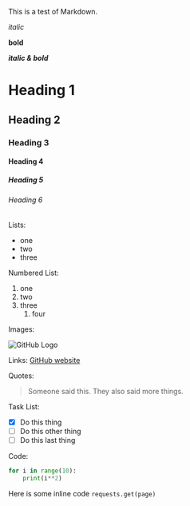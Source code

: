 This is a test of Markdown.

*italic*

**bold** 

***italic & bold***

# Heading 1
## Heading 2
### Heading 3
#### Heading 4
##### Heading 5
###### Heading 6

Lists:
- one
- two
- three
 
Numbered List:
1. one
1. two
1. three
    1. four
    
Images:

![GitHub Logo](https://git-scm.com/images/logo@2x.png)

Links:
[GitHub website](https://github.com)

Quotes:
> Someone said this.
> They also said more things.

Task List:
- [X] Do this thing
- [ ] Do this other thing
- [ ] Do this last thing

Code:
```python
for i in range(10):
    print(i**2)
```
Here is some inline code `requests.get(page)`
